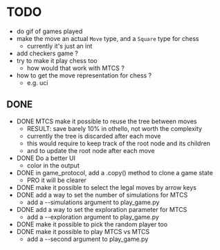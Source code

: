 # TODO
- do gif of games played
- make the move an actual `Move` type, and a `Square` type for chess
  - currently it's just an int
- add checkers game ?
- try to make it play chess too
  - how would that work with MTCS ?
- how to get the move representation for chess ?
  - e.g. uci

## DONE
- DONE MTCS make it possible to reuse the tree between moves
  - RESULT: save barely 10% in othello, not worth the complexity
  - currently the tree is discarded after each move
  - this would require to keep track of the root node and its children
  - and to update the root node after each move
- DONE Do a better UI
  - color in the output
- DONE in game_protocol, add a .copy() method to clone a game state
  - PRO it will be clearer
- DONE make it possible to select the legal moves by arrow keys
- DONE add a way to set the number of simulations for MTCS
  - add a --simulations argument to play_game.py
- DONE add a way to set the exploration parameter for MTCS
  - add a --exploration argument to play_game.py
- DONE make it possible to pick the random player too
- DONE make it possible to play MTCS vs MTCS
  - add a --second argument to play_game.py
